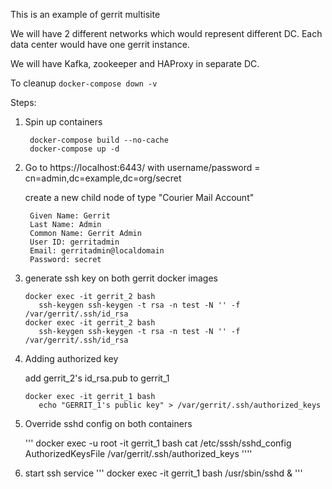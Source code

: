 This is an example of gerrit multisite

We will have 2 different networks which would represent different DC.
Each data center would have one gerrit instance.

We will have Kafka, zookeeper and HAProxy in separate DC.

To cleanup 
``docker-compose down -v``

Steps:

1. Spin up containers 
   ```
    docker-compose build --no-cache
    docker-compose up -d
    ```
2. Go to https://localhost:6443/ with 
   username/password = cn=admin,dc=example,dc=org/secret
   
   create a new child node of type "Courier Mail Account"
   ```
    Given Name: Gerrit
    Last Name: Admin
    Common Name: Gerrit Admin
    User ID: gerritadmin
    Email: gerritadmin@localdomain
    Password: secret
   ```

3. generate ssh key on both gerrit docker images
   ```
   docker exec -it gerrit_2 bash
      ssh-keygen ssh-keygen -t rsa -n test -N '' -f /var/gerrit/.ssh/id_rsa
   docker exec -it gerrit_2 bash
      ssh-keygen ssh-keygen -t rsa -n test -N '' -f /var/gerrit/.ssh/id_rsa
   ```

4. Adding authorized key
   
   add gerrit_2's id_rsa.pub to gerrit_1
   ```
   docker exec -it gerrit_1 bash
      echo "GERRIT_1's public key" > /var/gerrit/.ssh/authorized_keys
   ```

5. Override sshd config on both containers

   '''
   docker exec -u root -it gerrit_1 bash
      cat /etc/sssh/sshd_config
      AuthorizedKeysFile	/var/gerrit/.ssh/authorized_keys
   ''''
   
6. start ssh service
   '''
   docker exec -it gerrit_1 bash
      /usr/sbin/sshd & 
   '''